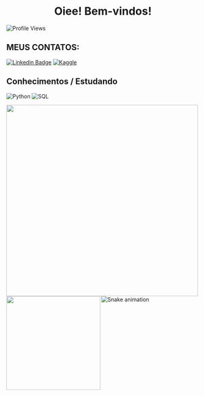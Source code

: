 <h1 align="center"> Oiee! Bem-vindos!</h1>

![Profile Views](https://estruyf-github.azurewebsites.net/api/VisitorHit?user=juliaeduarda-rg&repo=juliaeduarda-rg&countColor=darkgreen)


<h2>MEUS CONTATOS:</h2>

[![Linkedin Badge](https://img.shields.io/badge/LinkedIn-0077B5?style=for-the-badge&logo=linkedin&logoColor=white)](https://www.linkedin.com/in/julia--gomes/) 
[![Kaggle](https://img.shields.io/badge/kaggle-blue?style=for-the-badge)](https://www.kaggle.com/jliaeduarda)

<h2>Conhecimentos / Estudando </h2>

![Python](https://img.shields.io/badge/Python-14354C?style=for-the-badge&logo=python&logoColor=white)
![SQL](https://img.shields.io/badge/SQL-1C6758?style=for-the-badge)

  <img  align="left"  width="500px" src="https://github-readme-stats.vercel.app/api?username=juliaeduarda-rg&show_icons=true&theme=gruvbox_light"/>
  <img  align="left"  width="245px" src="https://github-readme-stats.vercel.app/api/top-langs/?username=juliaeduarda-rg&hide=shell&theme=gruvbox_light"/>


![Snake animation](https://github.com/juliaeduarda-rg/juliaeduarda-rg/blob/output/github-contribution-grid-snake.svg)

